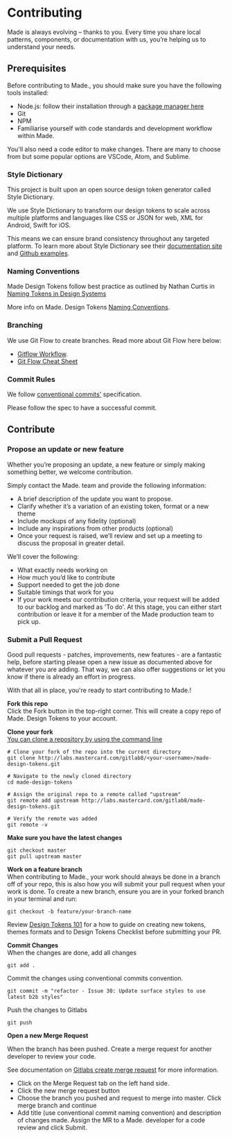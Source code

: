 # Contributing

Made is always evolving – thanks to you. Every time you share local patterns, components, or documentation with us, you’re helping us to understand your needs.

## Prerequisites

Before contributing to Made., you should make sure you have the following tools installed:

- Node.js: follow their installation through a [package manager here](https://nodejs.org/en/download/package-manager/)
- Git
- NPM
- Familiarise yourself with code standards and development workflow within Made.

You'll also need a code editor to make changes. There are many to choose from but some popular options are VSCode, Atom, and Sublime.

### Style Dictionary

This project is built upon an open source design token generator called Style Dictionary. 

We use Style Dictionary to transform our design tokens to scale across multiple platforms and languages like CSS or JSON for web, XML for Android, Swift for iOS.  

This means we can ensure brand consistency throughout any targeted platform. To learn more about Style Dictionary see their [documentation site](https://amzn.github.io/style-dictionary/#/) and [Github examples](https://github.com/amzn/style-dictionary).

### Naming Conventions

Made Design Tokens follow best practice as outlined by Nathan Curtis in [Naming Tokens in Design Systems](https://medium.com/eightshapes-llc/naming-tokens-in-design-systems-9e86c7444676)

More info on Made. Design Tokens [Naming Conventions](./NAMING-CONVENTIONS.md).

### Branching 

We use Git Flow to create branches. Read more about Git Flow here below:

* [Gitflow Workflow](https://confluence.mastercard.int/display/MAPI/Gitflow+Workflow). 
* [Git Flow Cheat Sheet](https://danielkummer.github.io/git-flow-cheatsheet/)

### Commit Rules 
We follow [conventional commits'](https://www.conventionalcommits.org/en/v1.0.0/) specification.

Please follow the spec to have a successful commit.

## Contribute

### Propose an update or new feature

Whether you’re proposing an update, a new feature or simply making something better, we welcome contribution. 

Simply contact the Made. team and provide the following information:

- A brief description of the update you want to propose.
- Clarify whether it’s a variation of an existing token, format or a new theme
- Include mockups of any fidelity (optional)
- Include any inspirations from other products (optional)
- Once your request is raised, we’ll review and set up a meeting to discuss the proposal in greater detail.

We’ll cover the following:

- What exactly needs working on 
- How much you’d like to contribute
- Support needed to get the job done
- Suitable timings that work for you
- If your work meets our contribution criteria, your request will be added to our backlog and marked as 'To do'. At this stage, you can either start contribution or leave it for a member of the Made production team to pick up.

### Submit a Pull Request

Good pull requests - patches, improvements, new features - are a fantastic help, before starting please open a new issue as documented above for whatever you are adding. That way, we can also offer suggestions or let you know if there is already an effort in progress.

With that all in place, you're ready to start contributing to Made.!

**Fork this repo**  
Click the Fork button in the top-right corner. This will create a copy repo of Made. Design Tokens to your account. 

**Clone your fork**    
[You can clone a repository by using the command line](https://docs.gitlab.com/ee/gitlab-basics/start-using-git.html#clone-a-repository)

```
# Clone your fork of the repo into the current directory
git clone http://labs.mastercard.com/gitlab8/<your-username>/made-design-tokens.git

# Navigate to the newly cloned directory
cd made-design-tokens

# Assign the original repo to a remote called "upstream"
git remote add upstream http://labs.mastercard.com/gitlab8/made-design-tokens.git

# Verify the remote was added
git remote -v
```

**Make sure you have the latest changes**    

```
git checkout master
git pull upstream master
```

**Work on a feature branch**   
When contributing to Made., your work should always be done in a branch off of your repo, this is also how you will submit your pull request when your work is done. To create a new branch, ensure you are in your forked branch in your terminal and run:

```
git checkout -b feature/your-branch-name
```

Review [Design Tokens 101](./DESIGN-TOKENS-101.md) for a how to guide on creating new tokens, themes formats and to Design Tokens Checklist before submitting your PR.

**Commit  Changes**  
When the changes are done, add all changes

`git add .`

Commit the changes using conventional commits convention. 

```git commit -m "refactor - Issue 30: Update surface styles to use latest b2b styles"```

Push the changes to Gitlabs

```git push```

**Open a new Merge Request**  

When the branch has been pushed. Create a merge request for another developer to review your code. 

See documentation on [Gitlabs create merge request](https://docs.gitlab.com/ee/user/project/merge_requests/creating_merge_requests.html) for more information.

- Click on the Merge Request tab on the left hand side.
- Click the new merge request button
- Choose the branch you pushed and request to merge into master. Click merge branch and continue
- Add title (use conventional commit naming convention) and description of changes made. Assign the MR to a Made. developer for a code review and click Submit.